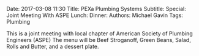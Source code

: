 Date: 2017-03-08 11:30
Title: PEXa Plumbing Systems
Subtitle: 
Special: Joint Meeting With ASPE
Lunch:
Dinner:
Authors: Michael Gavin
Tags: Plumbing

This is a joint meeting with local chapter of American Society of Plumbing Engineers (ASPE) The menu will be Beef Stroganoff, Green Beans, Salad, Rolls and Butter, and a dessert plate.
